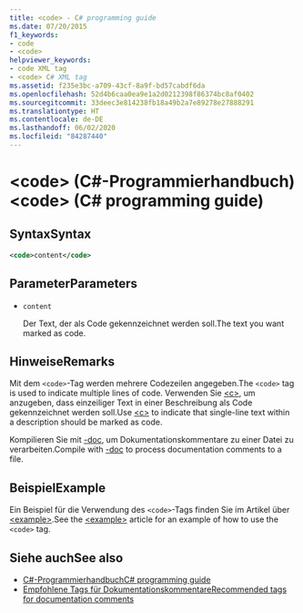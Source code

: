 ```yaml
---
title: <code> - C# programming guide
ms.date: 07/20/2015
f1_keywords:
- code
- <code>
helpviewer_keywords:
- code XML tag
- <code> C# XML tag
ms.assetid: f235e3bc-a709-43cf-8a9f-bd57cabdf6da
ms.openlocfilehash: 52d4b6caa0ea9e1a2d0212398f86374bc8af0402
ms.sourcegitcommit: 33deec3e814238fb18a49b2a7e89278e27888291
ms.translationtype: HT
ms.contentlocale: de-DE
ms.lasthandoff: 06/02/2020
ms.locfileid: "84287440"
---
```

# <a name="code-c-programming-guide"></a><span data-ttu-id="34057-101">\<code> (C#-Programmierhandbuch)</span><span class="sxs-lookup"><span data-stu-id="34057-101">\<code> (C# programming guide)</span></span>

## <a name="syntax"></a><span data-ttu-id="34057-102">Syntax</span><span class="sxs-lookup"><span data-stu-id="34057-102">Syntax</span></span>

```xml
<code>content</code>
```

## <a name="parameters"></a><span data-ttu-id="34057-103">Parameter</span><span class="sxs-lookup"><span data-stu-id="34057-103">Parameters</span></span>

- `content`

  <span data-ttu-id="34057-104">Der Text, der als Code gekennzeichnet werden soll.</span><span class="sxs-lookup"><span data-stu-id="34057-104">The text you want marked as code.</span></span>

## <a name="remarks"></a><span data-ttu-id="34057-105">Hinweise</span><span class="sxs-lookup"><span data-stu-id="34057-105">Remarks</span></span>

<span data-ttu-id="34057-106">Mit dem `<code>`-Tag werden mehrere Codezeilen angegeben.</span><span class="sxs-lookup"><span data-stu-id="34057-106">The `<code>` tag is used to indicate multiple lines of code.</span></span> <span data-ttu-id="34057-107">Verwenden Sie [\<c>](./code-inline.md), um anzugeben, dass einzeiliger Text in einer Beschreibung als Code gekennzeichnet werden soll.</span><span class="sxs-lookup"><span data-stu-id="34057-107">Use [\<c>](./code-inline.md) to indicate that single-line text within a description should be marked as code.</span></span>

<span data-ttu-id="34057-108">Kompilieren Sie mit [-doc](../../language-reference/compiler-options/doc-compiler-option.md), um Dokumentationskommentare zu einer Datei zu verarbeiten.</span><span class="sxs-lookup"><span data-stu-id="34057-108">Compile with [-doc](../../language-reference/compiler-options/doc-compiler-option.md) to process documentation comments to a file.</span></span>

## <a name="example"></a><span data-ttu-id="34057-109">Beispiel</span><span class="sxs-lookup"><span data-stu-id="34057-109">Example</span></span>

<span data-ttu-id="34057-110">Ein Beispiel für die Verwendung des `<code>`-Tags finden Sie im Artikel über [\<example>](./example.md).</span><span class="sxs-lookup"><span data-stu-id="34057-110">See the [\<example>](./example.md) article for an example of how to use the `<code>` tag.</span></span>

## <a name="see-also"></a><span data-ttu-id="34057-111">Siehe auch</span><span class="sxs-lookup"><span data-stu-id="34057-111">See also</span></span>

- [<span data-ttu-id="34057-112">C#-Programmierhandbuch</span><span class="sxs-lookup"><span data-stu-id="34057-112">C# programming guide</span></span>](../index.md)
- [<span data-ttu-id="34057-113">Empfohlene Tags für Dokumentationskommentare</span><span class="sxs-lookup"><span data-stu-id="34057-113">Recommended tags for documentation comments</span></span>](./recommended-tags-for-documentation-comments.md)
